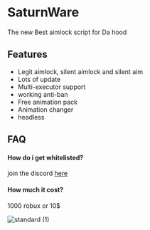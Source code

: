 
# SaturnWare

The new Best aimlock script for Da hood


## Features

- Legit aimlock, silent aimlock and silent aim
- Lots of update
- Multi-executor support
- working anti-ban
- Free animation pack
- Animation changer
- headless


## FAQ

#### How do i get whitelisted?

join the discord [here](https://www.discord.com)

#### How much it cost?

1000 robux or 10$


![standard (1)](https://user-images.githubusercontent.com/100998273/161374111-29712028-ef21-4e03-b25b-84a930c65a2a.gif)

